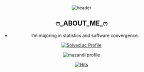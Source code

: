 <div align = center>
    
  ![header](https://capsule-render.vercel.app/api?type=waving&color=auto&height=200&section=header&text=DAHEEDA&fontSize=70)

<h2> ෆ_ABOUT_ME_ෆ </h2>
  
-  I’m majoring in statistics and software convergence.
    
[![Solved.ac Profile](http://mazassumnida.wtf/api/generate_badge?boj=chlek555)](https://solved.ac/chlek555)
  
![mazandi profile](http://mazandi.herokuapp.com/api?handle=chlek555&theme=warm)
  
  [![Hits](https://hits.seeyoufarm.com/api/count/incr/badge.svg?url=https%3A%2F%2Fgithub.com%2Fdaheeda&count_bg=%23A1AFFF&title_bg=%23FF6D6D&icon=twitch.svg&icon_color=%23FFFFFF&title=hits&edge_flat=false)](https://hits.seeyoufarm.com)
